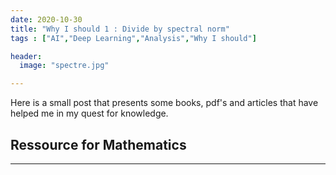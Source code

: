 ```yaml
---
date: 2020-10-30
title: "Why I should 1 : Divide by spectral norm"
tags : ["AI","Deep Learning","Analysis","Why I should"]

header:
  image: "spectre.jpg"

---
```


Here is a small post that presents some books, pdf's and articles that have helped me in my quest for knowledge.

## Ressource for Mathematics
---


